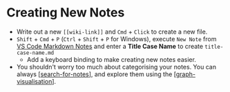 # Creating New Notes

- Write out a new `[[wiki-link]]` and `Cmd` + `Click` to create a new file.
- `Shift` + `Cmd` + `P` (`Ctrl` + `Shift` + `P` for Windows), execute `New Note` from [VS Code Markdown Notes](<(https://marketplace.visualstudio.com/items?itemName=kortina.vscode-markdown-notes)>) and enter a **Title Case Name** to create `title-case-name.md`
  - Add a keyboard binding to make creating new notes easier.
- You shouldn't worry too much about categorising your notes. You can always [[search-for-notes]], and explore them using the [[graph-visualisation]].

[//begin]: # "Autogenerated link references for markdown compatibility"
[search-for-notes]: search-for-notes "Search for Notes"
[graph-visualisation]: graph-visualisation "Graph visualisation"
[//end]: # "Autogenerated link references"
